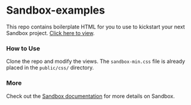 # Sandbox-examples
This repo contains boilerplate HTML for you to use to kickstart your next Sandbox project.
[Click here to view](https://dlcnine.github.io/sandbox-examples/).

### How to Use
Clone the repo and modify the views. The `sandbox-min.css` file is already placed in the `public/css/` directory.

### More
Check out the [Sandbox documentation](https://dlcnine.github.io/sandbox/) for more details on Sandbox.